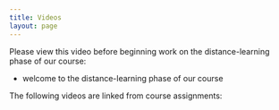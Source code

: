 ```yaml
---
title: Videos
layout: page
---
```


Please view this video before beginning work on the distance-learning phase of our course:

- welcome to the distance-learning phase of our course



The following videos are linked from course assignments:
